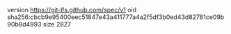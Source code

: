 version https://git-lfs.github.com/spec/v1
oid sha256:cbcb9e95400eec51847e43a411777a4a2f5df3b0ed43d82781ce09b90b8d4993
size 2827
